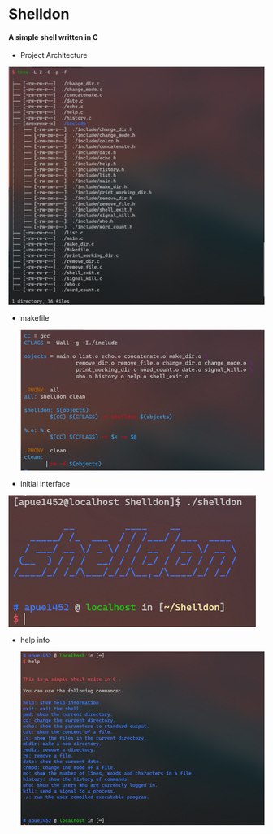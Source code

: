 # Shelldon

#### A simple shell written in C

-  Project Architecture 

  ![structure](Pic/structure.png)

- makefile

  ![makefile](Pic/makefile.png)

-  initial interface

  ![start](Pic/start.png)

- help info

  ![help](Pic/help.png)
